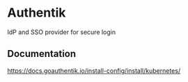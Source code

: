 # Authentik
IdP and SSO provider for secure login

## Documentation
https://docs.goauthentik.io/install-config/install/kubernetes/ 
